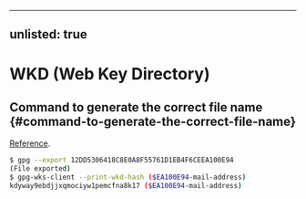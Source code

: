 <!--
SPDX-FileCopyrightText: (C) 2024 Hong Yongmin <https://revi.xyz/>

SPDX-License-Identifier: Apache-2.0
-->

---
unlisted: true
---

# WKD (Web Key Directory)

## Command to generate the correct file name {#command-to-generate-the-correct-file-name}

[Reference](https://wiki.gnupg.org/WKDHosting).

```sh
$ gpg --export 12DD5306418C8E0A8F55761D1EB4F6CEEA100E94
(File exported)
$ gpg-wks-client --print-wkd-hash ($EA100E94-mail-address)
kdyway9ebdjjxqmociyw1pemcfna8k17 ($EA100E94-mail-address)
```
